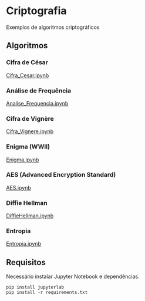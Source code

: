 # Criptografia
Exemplos de algoritmos criptográficos

## Algoritmos

### Cifra de César
[Cifra_Cesar.ipynb](algoritmos/Cifra_Cesar.ipynb)

### Análise de Frequência
[Analise_Frequencia.ipynb](algoritmos/Analise_Frequencia.ipynb)

### Cifra de Vignère
[Cifra_Vignere.ipynb](algoritmos/Cifra_Vignere.ipynb)

### Enigma (WWII)
[Enigma.ipynb](algoritmos/Enigma.ipynb)


### AES (Advanced Encryption Standard)
[AES.ipynb](algoritmos/AES.ipynb)

### Diffie Hellman
[DiffieHellman.ipynb](algoritmos/DiffieHellman.ipynb)

### Entropia
[Entropia.ipynb](algoritmos/Entropia.ipynb)

## Requisitos
Necessário instalar Jupyter Notebook e dependências.
```
pip install jupyterlab
pip install -r requirements.txt
```
